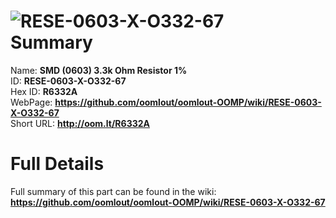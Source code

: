 
![RESE-0603-X-O332-67](https://github.com/oomlout/oomlout-OOMP/blob/master/parts/RESE-0603-X-O332-67/RESE-0603-X-O332-67_420.jpg)   
Summary
=================
  
Name: __SMD (0603) 3.3k Ohm Resistor 1%__    
ID: __RESE-0603-X-O332-67__   
Hex ID: __R6332A__   
WebPage: __https://github.com/oomlout/oomlout-OOMP/wiki/RESE-0603-X-O332-67__   
Short URL: __http://oom.lt/R6332A__   

Full Details
==========================
Full summary of this part can be found in the wiki:   
__https://github.com/oomlout/oomlout-OOMP/wiki/RESE-0603-X-O332-67__    

